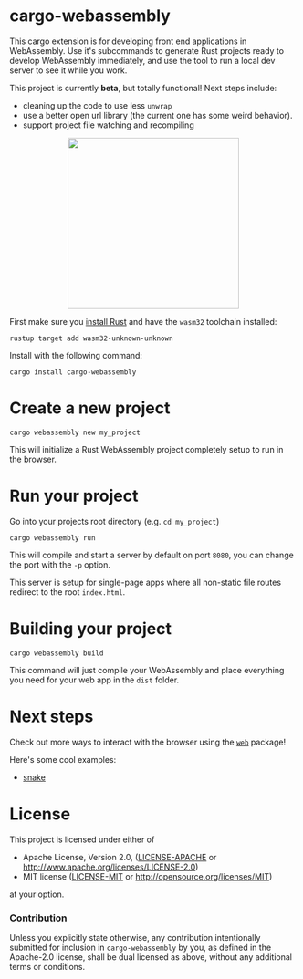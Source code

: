 # cargo-webassembly 

This cargo extension is for developing front end applications in WebAssembly. Use it's subcommands to generate Rust projects ready to develop WebAssembly immediately, and use the tool to run a local dev server to see it while you work.

This project is currently **beta**, but totally functional! Next steps include:

* cleaning up the code to use less `unwrap`
* use a better open url library (the current one has some weird behavior).
* support project file watching and recompiling

<p align="center">
  <img height="300" src="../../images/undraw_website_builder_bxki.png">
</p>

First make sure you [install Rust](https://rustup.rs/) and have the `wasm32` toolchain installed:

```
rustup target add wasm32-unknown-unknown
```

Install with the following command:

```
cargo install cargo-webassembly
```

# Create a new project

```
cargo webassembly new my_project
```

This will initialize a Rust WebAssembly project completely setup to run in the browser.

# Run your project

Go into your projects root directory (e.g. `cd my_project`)

```
cargo webassembly run
```

This will compile and start a server by default on port `8080`, you can change the port with the `-p` option.

This server is setup for single-page apps where all non-static file routes redirect to the root `index.html`.

# Building your project

```
cargo webassembly build
```

This command will just compile your WebAssembly and place everything you need for your web app in the `dist` folder.

# Next steps

Check out more ways to interact with the browser using the [`web`](https://docs.rs/web/) package!

Here's some cool examples:

* [snake](https://wasm.js.org/examples/snake/)

# License

This project is licensed under either of

 * Apache License, Version 2.0, ([LICENSE-APACHE](LICENSE-APACHE) or
   http://www.apache.org/licenses/LICENSE-2.0)
 * MIT license ([LICENSE-MIT](LICENSE-MIT) or
   http://opensource.org/licenses/MIT)

at your option.

### Contribution

Unless you explicitly state otherwise, any contribution intentionally submitted
for inclusion in `cargo-webassembly` by you, as defined in the Apache-2.0 license, shall be
dual licensed as above, without any additional terms or conditions.
